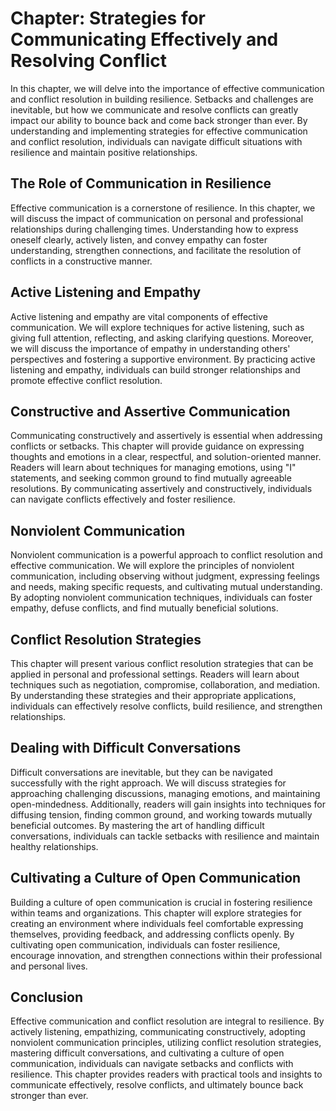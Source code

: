 Chapter: Strategies for Communicating Effectively and Resolving Conflict
========================================================================

In this chapter, we will delve into the importance of effective communication and conflict resolution in building resilience. Setbacks and challenges are inevitable, but how we communicate and resolve conflicts can greatly impact our ability to bounce back and come back stronger than ever. By understanding and implementing strategies for effective communication and conflict resolution, individuals can navigate difficult situations with resilience and maintain positive relationships.

**The Role of Communication in Resilience**
-------------------------------------------

Effective communication is a cornerstone of resilience. In this chapter, we will discuss the impact of communication on personal and professional relationships during challenging times. Understanding how to express oneself clearly, actively listen, and convey empathy can foster understanding, strengthen connections, and facilitate the resolution of conflicts in a constructive manner.

**Active Listening and Empathy**
--------------------------------

Active listening and empathy are vital components of effective communication. We will explore techniques for active listening, such as giving full attention, reflecting, and asking clarifying questions. Moreover, we will discuss the importance of empathy in understanding others' perspectives and fostering a supportive environment. By practicing active listening and empathy, individuals can build stronger relationships and promote effective conflict resolution.

**Constructive and Assertive Communication**
--------------------------------------------

Communicating constructively and assertively is essential when addressing conflicts or setbacks. This chapter will provide guidance on expressing thoughts and emotions in a clear, respectful, and solution-oriented manner. Readers will learn about techniques for managing emotions, using "I" statements, and seeking common ground to find mutually agreeable resolutions. By communicating assertively and constructively, individuals can navigate conflicts effectively and foster resilience.

**Nonviolent Communication**
----------------------------

Nonviolent communication is a powerful approach to conflict resolution and effective communication. We will explore the principles of nonviolent communication, including observing without judgment, expressing feelings and needs, making specific requests, and cultivating mutual understanding. By adopting nonviolent communication techniques, individuals can foster empathy, defuse conflicts, and find mutually beneficial solutions.

**Conflict Resolution Strategies**
----------------------------------

This chapter will present various conflict resolution strategies that can be applied in personal and professional settings. Readers will learn about techniques such as negotiation, compromise, collaboration, and mediation. By understanding these strategies and their appropriate applications, individuals can effectively resolve conflicts, build resilience, and strengthen relationships.

**Dealing with Difficult Conversations**
----------------------------------------

Difficult conversations are inevitable, but they can be navigated successfully with the right approach. We will discuss strategies for approaching challenging discussions, managing emotions, and maintaining open-mindedness. Additionally, readers will gain insights into techniques for diffusing tension, finding common ground, and working towards mutually beneficial outcomes. By mastering the art of handling difficult conversations, individuals can tackle setbacks with resilience and maintain healthy relationships.

**Cultivating a Culture of Open Communication**
-----------------------------------------------

Building a culture of open communication is crucial in fostering resilience within teams and organizations. This chapter will explore strategies for creating an environment where individuals feel comfortable expressing themselves, providing feedback, and addressing conflicts openly. By cultivating open communication, individuals can foster resilience, encourage innovation, and strengthen connections within their professional and personal lives.

**Conclusion**
--------------

Effective communication and conflict resolution are integral to resilience. By actively listening, empathizing, communicating constructively, adopting nonviolent communication principles, utilizing conflict resolution strategies, mastering difficult conversations, and cultivating a culture of open communication, individuals can navigate setbacks and conflicts with resilience. This chapter provides readers with practical tools and insights to communicate effectively, resolve conflicts, and ultimately bounce back stronger than ever.
